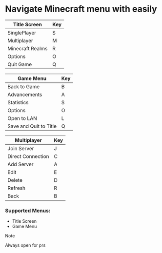 # Navigate Minecraft menu with easily

| Title Screen     | Key |
|------------------|-----|
| SinglePlayer     | S   |
| Multiplayer      | M   |
| Minecraft Realms | R   |
| Options          | O   |
| Quit Game        | Q   |


| Game Menu              | Key |
|------------------------|-----|
| Back to Game           | B   |
| Advancements           | A   |
| Statistics             | S   |
| Options                | O   |
| Open to LAN            | L   |
| Save and Quit to Title | Q   |

| Multiplayer       | Key |
|-------------------|-----|
| Join Server       | J   |
| Direct Connection | C   |
| Add Server        | A   |
| Edit              | E   |
| Delete            | D   |
| Refresh           | R   |
| Back              | B   |


### Supported Menus:
- Title Screen
- Game Menu

> [!NOTE]
> Always open for prs

